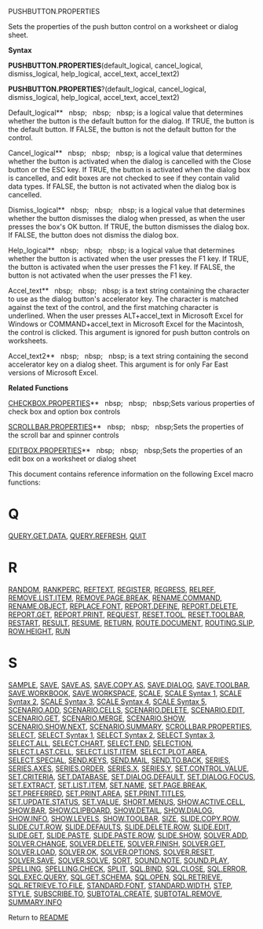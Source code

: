 PUSHBUTTON.PROPERTIES

Sets the properties of the push button control on a worksheet or dialog
sheet.

**Syntax**

**PUSHBUTTON.PROPERTIES**(default\_logical, cancel\_logical,
dismiss\_logical, help\_logical, accel\_text, accel\_text2)

**PUSHBUTTON.PROPERTIES**?(default\_logical, cancel\_logical,
dismiss\_logical, help\_logical, accel\_text, accel\_text2)

Default\_logical**&nbsp;&nbsp;&nbsp;nbsp;&nbsp;&nbsp;&nbsp;nbsp;&nbsp;&nbsp;&nbsp;nbsp;&nbsp;is a logical value that
determines whether the button is the default button for the dialog. If
TRUE, the button is the default button. If FALSE, the button is not the
default button for the control.

Cancel\_logical**&nbsp;&nbsp;&nbsp;nbsp;&nbsp;&nbsp;&nbsp;nbsp;&nbsp;&nbsp;&nbsp;nbsp;&nbsp;is a logical value that
determines whether the button is activated when the dialog is cancelled
with the Close button or the ESC key. If TRUE, the button is activated
when the dialog box is cancelled, and edit boxes are not checked to see
if they contain valid data types. If FALSE, the button is not activated
when the dialog box is cancelled.

Dismiss\_logical**&nbsp;&nbsp;&nbsp;nbsp;&nbsp;&nbsp;&nbsp;nbsp;&nbsp;&nbsp;&nbsp;nbsp;&nbsp;is a logical value that
determines whether the button dismisses the dialog when pressed, as when
the user presses the box's OK button. If TRUE, the button dismisses the
dialog box. If FALSE, the button does not dismiss the dialog box.

Help\_logical**&nbsp;&nbsp;&nbsp;nbsp;&nbsp;&nbsp;&nbsp;nbsp;&nbsp;&nbsp;&nbsp;nbsp;&nbsp;is a logical value that determines
whether the button is activated when the user presses the F1 key. If
TRUE, the button is activated when the user presses the F1 key. If
FALSE, the button is not activated when the user presses the F1 key.

Accel\_text**&nbsp;&nbsp;&nbsp;nbsp;&nbsp;&nbsp;&nbsp;nbsp;&nbsp;&nbsp;&nbsp;nbsp;&nbsp;is a text string containing the
character to use as the dialog button's accelerator key. The character
is matched against the text of the control, and the first matching
character is underlined. When the user presses ALT+accel\_text in
Microsoft Excel for Windows or COMMAND+accel\_text in Microsoft Excel
for the Macintosh, the control is clicked. This argument is ignored for
push button controls on worksheets.

Accel\_text2**&nbsp;&nbsp;&nbsp;nbsp;&nbsp;&nbsp;&nbsp;nbsp;&nbsp;&nbsp;&nbsp;nbsp;&nbsp;is a text string containing the
second accelerator key on a dialog sheet. This argument is for only Far
East versions of Microsoft Excel.

**Related Functions**

[CHECKBOX.PROPERTIES](CHECKBOX.PROPERTIES.md)**&nbsp;&nbsp;&nbsp;nbsp;&nbsp;&nbsp;&nbsp;nbsp;&nbsp;&nbsp;&nbsp;nbsp;Sets various properties of check
box and option box controls

[SCROLLBAR.PROPERTIES](SCROLLBAR.PROPERTIES.md)**&nbsp;&nbsp;&nbsp;nbsp;&nbsp;&nbsp;&nbsp;nbsp;&nbsp;&nbsp;&nbsp;nbsp;Sets the properties of the scroll
bar and spinner controls

[EDITBOX.PROPERTIES](EDITBOX.PROPERTIES.md)**&nbsp;&nbsp;&nbsp;nbsp;&nbsp;&nbsp;&nbsp;nbsp;&nbsp;&nbsp;&nbsp;nbsp;Sets the properties of an edit box
on a worksheet or dialog sheet

<span id="Q" class="anchor"></span>This document contains reference
information on the following Excel macro functions:

# Q

[QUERY.GET.DATA](#query.get.data), [QUERY.REFRESH](#query.refresh),
[QUIT](#quit)

# R

[RANDOM](#random), [RANKPERC](#rankperc), [REFTEXT](#reftext),
[REGISTER](#register), [REGRESS](#regress), [RELREF](#relref),
[REMOVE.LIST.ITEM](#remove.list.item),
[REMOVE.PAGE.BREAK](#remove.page.break),
[RENAME.COMMAND](#rename.command), [RENAME.OBJECT](#rename.object),
[REPLACE.FONT](#replace.font), [REPORT.DEFINE](#report.define),
[REPORT.DELETE](#report.delete), [REPORT.GET](#report.get),
[REPORT.PRINT](#report.print), [REQUEST](#request),
[RESET.TOOL](#reset.tool), [RESET.TOOLBAR](#reset.toolbar),
[RESTART](#restart), [RESULT](#result), [RESUME](#resume),
[RETURN](#return), [ROUTE.DOCUMENT](#route.document),
[ROUTING.SLIP](#routing.slip), [ROW.HEIGHT](#row.height), [RUN](#run)

# S

[SAMPLE](#sample), [SAVE](#save), [SAVE.AS](#save.as),
[SAVE.COPY.AS](#save.copy.as), [SAVE.DIALOG](#save.dialog),
[SAVE.TOOLBAR](#save.toolbar), [SAVE.WORKBOOK](#save.workbook),
[SAVE.WORKSPACE](#save.workspace), [SCALE](#scale), [SCALE Syntax
1](#scale-syntax-1), [SCALE Syntax 2](#scale-syntax-2), [SCALE Syntax
3](#scale-syntax-3), [SCALE Syntax 4](#scale-syntax-4), [SCALE Syntax
5](#scale-syntax-5), [SCENARIO.ADD](#scenario.add),
[SCENARIO.CELLS](#scenario.cells), [SCENARIO.DELETE](#scenario.delete),
[SCENARIO.EDIT](#scenario.edit), [SCENARIO.GET](#scenario.get),
[SCENARIO.MERGE](#scenario.merge), [SCENARIO.SHOW](#scenario.show),
[SCENARIO.SHOW.NEXT](#scenario.show.next),
[SCENARIO.SUMMARY](#scenario.summary),
[SCROLLBAR.PROPERTIES](#scrollbar.properties), [SELECT](#select),
[SELECT Syntax 1](#select-syntax-1), [SELECT Syntax
2](#select-syntax-2), [SELECT Syntax 3](#select-syntax-3),
[SELECT.ALL](#select.all), [SELECT.CHART](#select.chart),
[SELECT.END](#select.end), [SELECTION](#selection),
[SELECT.LAST.CELL](#select.last.cell),
[SELECT.LIST.ITEM](#select.list.item),
[SELECT.PLOT.AREA](#select.plot.area),
[SELECT.SPECIAL](#select.special), [SEND.KEYS](#send.keys),
[SEND.MAIL](#send.mail), [SEND.TO.BACK](#send.to.back),
[SERIES](#series), [SERIES.AXES](#series.axes),
[SERIES.ORDER](#series.order), [SERIES.X](#series.x),
[SERIES.Y](#series.y), [SET.CONTROL.VALUE](#set.control.value),
[SET.CRITERIA](#set.criteria), [SET.DATABASE](#set.database),
[SET.DIALOG.DEFAULT](#set.dialog.default),
[SET.DIALOG.FOCUS](#set.dialog.focus), [SET.EXTRACT](#set.extract),
[SET.LIST.ITEM](#set.list.item), [SET.NAME](#set.name),
[SET.PAGE.BREAK](#set.page.break), [SET.PREFERRED](#set.preferred),
[SET.PRINT.AREA](#set.print.area),
[SET.PRINT.TITLES](#set.print.titles),
[SET.UPDATE.STATUS](#set.update.status), [SET.VALUE](#set.value),
[SHORT.MENUS](#short.menus), [SHOW.ACTIVE.CELL](#show.active.cell),
[SHOW.BAR](#show.bar), [SHOW.CLIPBOARD](#show.clipboard),
[SHOW.DETAIL](#show.detail), [SHOW.DIALOG](#show.dialog),
[SHOW.INFO](#show.info), [SHOW.LEVELS](#show.levels),
[SHOW.TOOLBAR](#show.toolbar), [SIZE](#size),
[SLIDE.COPY.ROW](#slide.copy.row), [SLIDE.CUT.ROW](#slide.cut.row),
[SLIDE.DEFAULTS](#slide.defaults),
[SLIDE.DELETE.ROW](#slide.delete.row), [SLIDE.EDIT](#slide.edit),
[SLIDE.GET](#slide.get), [SLIDE.PASTE](#slide.paste),
[SLIDE.PASTE.ROW](#slide.paste.row), [SLIDE.SHOW](#slide.show),
[SOLVER.ADD](#solver.add), [SOLVER.CHANGE](#solver.change),
[SOLVER.DELETE](#solver.delete), [SOLVER.FINISH](#solver.finish),
[SOLVER.GET](#solver.get), [SOLVER.LOAD](#solver.load),
[SOLVER.OK](#solver.ok), [SOLVER.OPTIONS](#solver.options),
[SOLVER.RESET](#solver.reset), [SOLVER.SAVE](#solver.save),
[SOLVER.SOLVE](#solver.solve), [SORT](#sort), [SOUND.NOTE](#sound.note),
[SOUND.PLAY](#sound.play), [SPELLING](#spelling),
[SPELLING.CHECK](#spelling.check), [SPLIT](#split),
[SQL.BIND](#sql.bind), [SQL.CLOSE](#sql.close), [SQL.ERROR](#sql.error),
[SQL.EXEC.QUERY](#sql.exec.query), [SQL.GET.SCHEMA](#sql.get.schema),
[SQL.OPEN](#sql.open), [SQL.RETRIEVE](#sql.retrieve),
[SQL.RETRIEVE.TO.FILE](#sql.retrieve.to.file),
[STANDARD.FONT](#standard.font), [STANDARD.WIDTH](#standard.width),
[STEP](#step), [STYLE](#style), [SUBSCRIBE.TO](#subscribe.to),
[SUBTOTAL.CREATE](#subtotal.create),
[SUBTOTAL.REMOVE](#subtotal.remove), [SUMMARY.INFO](#summary.info)


Return to [README](README.md)

